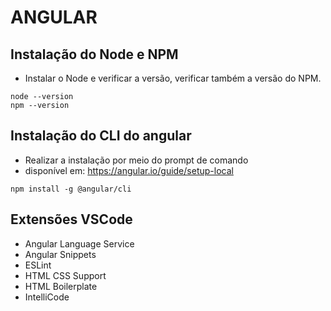 # ANGULAR

## Instalação do Node e NPM
- Instalar o Node e verificar a versão, verificar também a versão do NPM.

```
node --version
npm --version
```

## Instalação do CLI do angular
- Realizar a instalação por meio do prompt de comando
- disponível em: https://angular.io/guide/setup-local

```
npm install -g @angular/cli
```

## Extensões VSCode
- Angular Language Service
- Angular Snippets
- ESLint
- HTML CSS Support
- HTML Boilerplate
- IntelliCode
